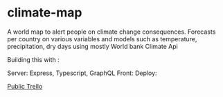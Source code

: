 # climate-map

A world map to alert people on climate change consequences. Forecasts per country on various variables and models such as temperature, precipitation, dry days using mostly World bank Climate Api

Building this with :

Server: Express, Typescript, GraphQL
Front: 
Deploy:

[Public Trello](https://trello.com/b/Cb7wVbBb/kanban-template)

